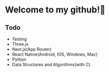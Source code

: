 # Welcome to my github!👋

## Todo
- Testing
- Three.js
- Next.js(App Router)
- React Native(Android, IOS, Windows, Mac)
- Python
- Data Structures and Algorithms(with C)
